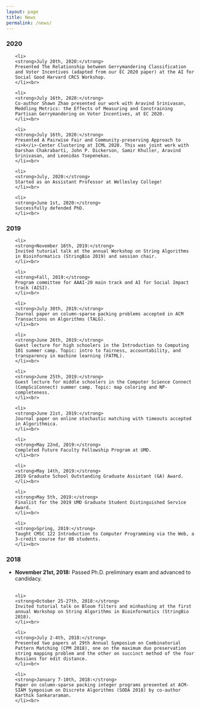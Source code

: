 ```yaml
---
layout: page
title: News
permalink: /news/
---
```




<h3>2020</h3>

<ul>

	<li>
	<strong>July 20th, 2020:</strong>
	Presented The Relationship between Gerrymandering Classification and Voter Incentives (adapted from our EC 2020 paper) at the AI for Social Good Harvard CRCS Workshop.
	</li><br>

	<li>
	<strong>July 16th, 2020:</strong>
	Co-author Shawn Zhao presented our work with Aravind Srinivasan, Meddling Metrics: the Effects of Measuring and Constraining Partisan Gerrymandering on Voter Incentives, at EC 2020.
	</li><br>

	<li>
	<strong>July 16th, 2020:</strong>
	Presented A Pairwise Fair and Community-preserving Approach to <i>k</i>-Center Clustering at ICML 2020. This was joint work with Darshan Chakrabarti, John P. Dickerson, Samir Khuller, Aravind Srinivasan, and Leonidas Tsepenekas.
	</li><br>

	<li>
	<strong>July, 2020:</strong>
	Started as an Assistant Professor at Wellesley College!
	</li><br>

	<li>
	<strong>June 1st, 2020:</strong>
	Successfully defended PhD.
	</li><br>

</ul>



<h3>2019</h3>

<ul>

	<li>
	<strong>November 16th, 2019:</strong>
	Invited tutorial talk at the annual Workshop on String Algorithms in Bioinformatics (StringBio 2019) and session chair.
	</li><br>

	<li>
	<strong>Fall, 2019:</strong>
	Program committee for AAAI-20 main track and AI for Social Impact track (AISI).
	</li><br>

	<li>
	<strong>July 30th, 2019:</strong>
	Journal paper on column-sparse packing problems accepted in ACM Transactions on Algorithms (TALG).
	</li><br>
	
	<li>
	<strong>June 26th, 2019:</strong>
	Guest lecture for high schoolers in the Introduction to Computing 101 summer camp. Topic: intro to fairness, accountability, and transparency in machine learning (FATML).
	</li><br>
	
	<li>
	<strong>June 25th, 2019:</strong>
	Guest lecture for middle schoolers in the Computer Science Connect (CompSciConnect) summer camp. Topic: map coloring and NP-completeness.
	</li><br>

	<li>
	<strong>June 21st, 2019:</strong>
	Journal paper on online stochastic matching with timeouts accepted in Algorithmica.
	</li><br>

	<li>
	<strong>May 22nd, 2019:</strong>
	Completed Future Faculty Fellowship Program at UMD.
	</li><br>

	<li>
	<strong>May 14th, 2019:</strong>
	2019 Graduate School Outstanding Graduate Assistant (GA) Award.
	</li><br>

	<li>
	<strong>May 5th, 2019:</strong>
	Finalist for the 2019 UMD Graduate Student Distinguished Service Award.
	</li><br>

	<li>
	<strong>Spring, 2019:</strong>
	Taught CMSC 122 Introduction to Computer Programming via the Web, a 3-credit course for 80 students.
	</li><br>
</ul>


<h3>2018</h3>


<ul>
	<li>
	<strong>November 21st, 2018:</strong>
	Passed Ph.D. preliminary exam and advanced to candidacy.
	</li><br>

	<li>
	<strong>October 25-27th, 2018:</strong>
	Invited tutorial talk on Bloom filters and minhashing at the first annual Workshop on String Algorithms in Bioinformatics (StringBio 2018).
	</li><br>

	<li>
	<strong>July 2-4th, 2018:</strong>
	Presented two papers at 29th Annual Symposium on Combinatorial Pattern Matching (CPM 2018), one on the maximum duo preservation string mapping problem and the other on succinct method of the four Russians for edit distance.
	</li><br>

	<li>
	<strong>January 7-10th, 2018:</strong>
	Paper on column-sparse packing integer programs presented at ACM-SIAM Symposium on Discrete Algorithms (SODA 2018) by co-author Karthik Sankararaman.
	</li><br>

</ul>






